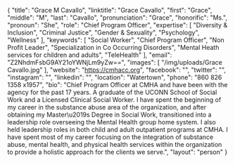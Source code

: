 {
  "title": "Grace M Cavallo",
  "linktitle": "Grace Cavallo",
  "first": "Grace",
  "middle": "M",
  "last": "Cavallo",
  "pronunciation": "Grace",
  "honorific": "Ms.",
  "pronoun": "She",
  "role": "Chief Program Officer",
  "expertise": [
    "Diversity & Inclusion",
    "Criminal Justice",
    "Gender & Sexuality",
    "Psychology",
    "Wellness"
  ],
  "keywords": [
    "Social Worker",
    "Chief Program Officer",
    "Non Profit Leader",
    "Specialization in Co Occurring Disorders",
    "Mental Heath services for children and adults",
    "TeleHealth"
  ],
  "email": "Z2NhdmFsbG9AY21oYWNjLm9yZw==",
  "images": [
    "/img/uploads/Grace Cavallo.jpg"
  ],
  "website": "https://cmhacc.org",
  "facebook": "",
  "twitter": "",
  "instagram": "",
  "linkedin": "",
  "location": "Watertown",
  "phone": "860 826 1358 x1957",
  "bio": "Chief Program Officer at CMHA and have been with the agency for the past 17 years.  A graduate of the UCONN School of Social Work and  a Licensed Clinical Social Worker. I have spent the beginning of my career in the substance abuse area of the organization, and after obtaining my Master\u2019s Degree in Social Work, transitioned into a leadership role overseeing the Mental Health group home system. I also held leadership roles in both child and adult outpatient programs at CMHA. I have spent most of my career focusing on the integration of substance abuse, mental health, and physical health services within the organization to provide a holistic approach for the clients we serve.",
  "layout": "person"
}

